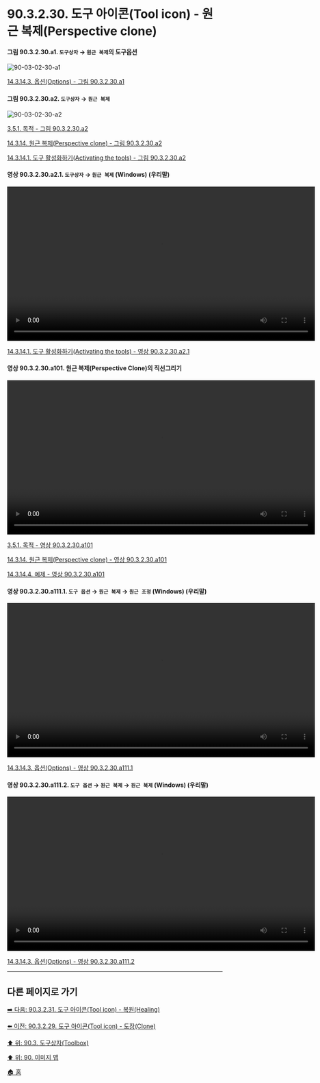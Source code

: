 # 90.3.2.30. 도구 아이콘(Tool icon) - 원근 복제(Perspective clone)

<a id="90-03-02-30-a1"></a>

#### 그림 90.3.2.30.a1. `도구상자` → `원근 복제`의 도구옵션
![90-03-02-30-a1](https://github.com/wonder13662/gimp/assets/15767104/8864cfcc-027c-486b-b7ce-3a607d20e545)

[14.3.14.3. 옵션(Options) - 그림 90.3.2.30.a1](./14-03-14-03-options.md#90-03-02-30-a1)

<a id="90-03-02-30-a2"></a>

#### 그림 90.3.2.30.a2. `도구상자` → `원근 복제`
![90-03-02-30-a2](https://github.com/wonder13662/gimp/assets/15767104/1bebe4c7-108c-47be-a1e8-2e6f2e93a8a9)

[3.5.1. 목적 - 그림 90.3.2.30.a2](./03-05-01-intention.md#90-03-02-30-a2)

[14.3.14. 원근 복제(Perspective clone) - 그림 90.3.2.30.a2](./14-03-14-00-perspective-clone.md#90-03-02-30-a2)

[14.3.14.1. 도구 활성화하기(Activating the tools) - 그림 90.3.2.30.a2](./14-03-14-01-activating_the_tool.md#90-03-02-30-a2)

<a id="90-03-02-30-a2-01"></a>

#### 영상 90.3.2.30.a2.1. `도구상자` → `원근 복제` (Windows) (우리말)
<video controls="controls" width="720" src="https://github.com/wonder13662/gimp/assets/15767104/5cddb15d-26e7-4fe3-9e93-a374c7ae6249"></video>

[14.3.14.1. 도구 활성화하기(Activating the tools) - 영상 90.3.2.30.a2.1](./14-03-14-01-activating_the_tool.md#90-03-02-30-a2-01)

<a id="90-03-02-30-a101"></a>

#### 영상 90.3.2.30.a101. 원근 복제(Perspective Clone)의 직선그리기
<video controls="controls" width="720" environment="MacOS:Sonoma 14.2.1 GIMP 2.10.36" src="https://github.com/wonder13662/gimp/assets/15767104/75691a99-5cda-47d2-9be8-31f930883b26"></video>

[3.5.1. 목적 - 영상 90.3.2.30.a101](./03-05-01-intention.md#90-03-02-30-a101)

[14.3.14. 원근 복제(Perspective clone) - 영상 90.3.2.30.a101](./14-03-14-00-perspective-clone.md#90-03-02-30-a101)

[14.3.14.4. 예제 - 영상 90.3.2.30.a101](./14-03-14-04-example.md#90-03-02-30-a101)

<a id="90-03-02-30-a111-01"></a>

#### 영상 90.3.2.30.a111.1. `도구 옵션` → `원근 복제` → `원근 조정` (Windows) (우리말)
<video controls="controls" width="720" src="https://github.com/wonder13662/gimp/assets/15767104/309a2bf4-5e6b-48e6-882b-36b748e9493f"></video>

[14.3.14.3. 옵션(Options) - 영상 90.3.2.30.a111.1](./14-03-14-03-options.md#90-03-02-30-a111-01)

<a id="90-03-02-30-a111-02"></a>

#### 영상 90.3.2.30.a111.2. `도구 옵션` → `원근 복제` → `원근 복제` (Windows) (우리말)
<video controls="controls" width="720" src="https://github.com/wonder13662/gimp/assets/15767104/a3f58ce4-fab6-4fa2-901b-adbc58090483"></video>

[14.3.14.3. 옵션(Options) - 영상 90.3.2.30.a111.2](./14-03-14-03-options.md#90-03-02-30-a111-02)

***

## 다른 페이지로 가기

[➡️ 다음: 90.3.2.31. 도구 아이콘(Tool icon) - 복원(Healing)](./90-03-02-31-healing.md)

[⬅️ 이전: 90.3.2.29. 도구 아이콘(Tool icon) - 도장(Clone)](./90-03-02-29-clone.md)

[⬆️ 위: 90.3. 도구상자(Toolbox)](./90-03-00-toolbox.md)

[⬆️ 위: 90. 이미지 맵](./90-00-image-map.md)

[🏠 홈](./00-home.md)
